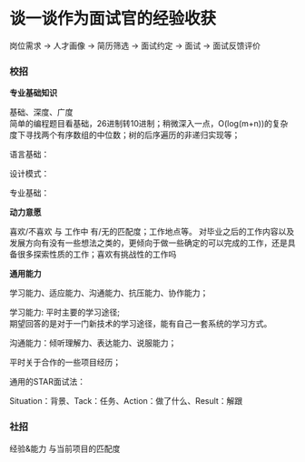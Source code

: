 谈一谈作为面试官的经验收获
====
岗位需求 ->  人才画像 -> 简历筛选 -> 面试约定  -> 面试 -> 面试反馈评价

### 校招
**专业基础知识**

基础、深度、广度<br>
简单的编程题目看基础，26进制转10进制；稍微深入一点，O(log(m+n))的复杂度下寻找两个有序数组的中位数；树的后序遍历的非递归实现等；<br>

语言基础：

设计模式：

专业基础：

**动力意愿**

喜欢/不喜欢  与 工作中 有/无的匹配度；工作地点等。
对毕业之后的工作内容以及发展方向有没有一些想法之类的，更倾向于做一些确定的可以完成的工作，还是具备很多探索性质的工作；喜欢有挑战性的工作吗

**通用能力**

学习能力、适应能力、沟通能力、抗压能力、协作能力；

学习能力: 平时主要的学习途径;<br>
期望回答的是对于一门新技术的学习途径，能有自己一套系统的学习方式。

沟通能力：倾听理解力、表达能力、说服能力；

平时关于合作的一些项目经历；

通用的STAR面试法：

Situation：背景、Tack：任务、Action：做了什么、Result：解跟


### 社招

经验&能力 与当前项目的匹配度
